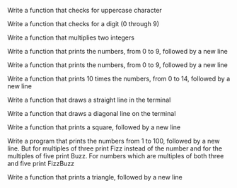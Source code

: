 Write a function that checks for uppercase character

Write a function that checks for a digit (0 through 9)

Write a function that multiplies two integers

Write a function that prints the numbers, from 0 to 9, followed by a new line

Write a function that prints the numbers, from 0 to 9, followed by a new line

Write a function that prints 10 times the numbers, from 0 to 14, followed by a new line

Write a function that draws a straight line in the terminal

Write a function that draws a diagonal line on the terminal

Write a function that prints a square, followed by a new line

Write a program that prints the numbers from 1 to 100, followed by a new line. But for multiples of three print Fizz instead of the number and for the multiples of five print Buzz. For numbers which are multiples of both three and five print FizzBuzz

Write a function that prints a triangle, followed by a new line

